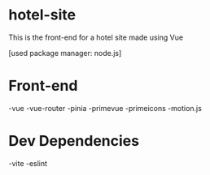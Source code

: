 # hotel-site
This is the front-end for a hotel site made using Vue

[used package manager: node.js]

Front-end
========
-vue
-vue-router
-pinia
-primevue
-primeicons
-motion.js

Dev Dependencies
========
-vite
-eslint